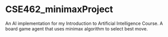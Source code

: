 # CSE462_minimaxProject

An AI implementation for my Introduction to Artificial Intelligence Course. A board game agent that uses minimax algorithm to select best move.
